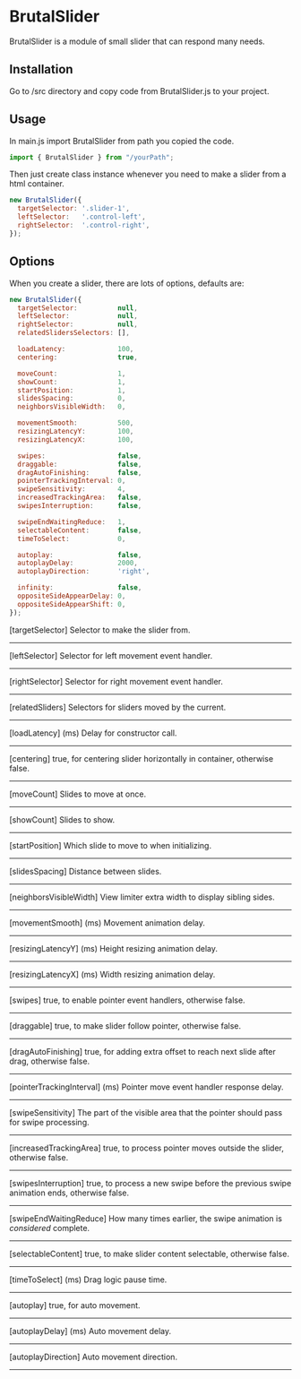 # BrutalSlider

BrutalSlider is a module of small slider that can respond many needs.

## Installation

Go to /src directory and copy code from BrutalSlider.js to your project.

## Usage

In main.js import BrutalSlider from path you copied the code.

```javascript
import { BrutalSlider } from "/yourPath";
```

Then just create class instance whenever you need to make a slider from a html container.

```javascript
new BrutalSlider({
  targetSelector: '.slider-1',
  leftSelector:   '.control-left',
  rightSelector:  '.control-right',
});
```

## Options

When you create a slider, there are lots of options, defaults are:

```javascript
new BrutalSlider({
  targetSelector:          null,
  leftSelector:            null,
  rightSelector:           null,
  relatedSlidersSelectors: [],

  loadLatency:             100,
  centering:               true,

  moveCount:               1,
  showCount:               1,
  startPosition:           1,
  slidesSpacing:           0,
  neighborsVisibleWidth:   0,

  movementSmooth:          500,
  resizingLatencyY:        100,
  resizingLatencyX:        100,

  swipes:                  false,
  draggable:               false,
  dragAutoFinishing:       false,
  pointerTrackingInterval: 0,
  swipeSensitivity:        4,
  increasedTrackingArea:   false,
  swipesInterruption:      false,

  swipeEndWaitingReduce:   1,
  selectableContent:       false,
  timeToSelect:            0,

  autoplay:                false,
  autoplayDelay:           2000,
  autoplayDirection:       'right',

  infinity:                false,
  oppositeSideAppearDelay: 0,
  oppositeSideAppearShift: 0,
});
```

[targetSelector] Selector to make the slider from.
___________________________________________________________________________________________
[leftSelector] Selector for left movement event handler.
___________________________________________________________________________________________
[rightSelector] Selector for right movement event handler.
___________________________________________________________________________________________
[relatedSliders] Selectors for sliders moved by the current.
___________________________________________________________________________________________


[loadLatency] (ms) Delay for constructor call.
___________________________________________________________________________________________
[centering] true, for centering slider horizontally in container, otherwise false.
___________________________________________________________________________________________


[moveCount] Slides to move at once.
___________________________________________________________________________________________
[showCount] Slides to show.
___________________________________________________________________________________________
[startPosition] Which slide to move to when initializing.
___________________________________________________________________________________________
[slidesSpacing] Distance between slides.
___________________________________________________________________________________________
[neighborsVisibleWidth] View limiter extra width to display sibling sides.
___________________________________________________________________________________________


[movementSmooth] (ms) Movement animation delay.
___________________________________________________________________________________________
[resizingLatencyY] (ms) Height resizing animation delay.
___________________________________________________________________________________________
[resizingLatencyX] (ms) Width resizing animation delay.
___________________________________________________________________________________________


[swipes] true, to enable pointer event handlers, otherwise false.
___________________________________________________________________________________________
[draggable] true, to make slider follow pointer, otherwise false.
___________________________________________________________________________________________
[dragAutoFinishing] true, for adding extra offset to reach next slide after drag,
otherwise false.
___________________________________________________________________________________________
[pointerTrackingInterval] (ms) Pointer move event handler response delay.
___________________________________________________________________________________________
[swipeSensitivity] The part of the visible area
that the pointer should pass for swipe processing.
___________________________________________________________________________________________
[increasedTrackingArea] true, to process pointer moves outside the slider, otherwise false.
___________________________________________________________________________________________
[swipesInterruption] true, to process a new swipe before the previous swipe animation ends,
otherwise false.
___________________________________________________________________________________________
[swipeEndWaitingReduce] How many times earlier, the swipe animation is *considered* complete.
___________________________________________________________________________________________


[selectableContent] true, to make slider content selectable, otherwise false.
___________________________________________________________________________________________
[timeToSelect] (ms) Drag logic pause time.
___________________________________________________________________________________________
[autoplay] true, for auto movement.
___________________________________________________________________________________________
[autoplayDelay] (ms) Auto movement delay.
___________________________________________________________________________________________
[autoplayDirection] Auto movement direction.
___________________________________________________________________________________________
